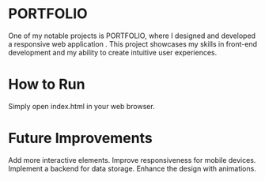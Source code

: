 # PORTFOLIO
One of my notable projects is PORTFOLIO, where I designed and developed a responsive web application . This project showcases my skills in front-end development and my ability to create intuitive user experiences.
# How to Run
Simply open index.html in your web browser.
# Future Improvements
Add more interactive elements.
Improve responsiveness for mobile devices.
Implement a backend for data storage.
Enhance the design with animations.
